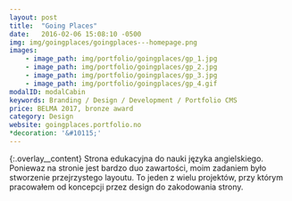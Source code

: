 ```yaml
---
layout: post
title:  "Going Places"
date:   2016-02-06 15:08:10 -0500
img: img/goingplaces/goingplaces---homepage.png
images: 
    - image_path: img/portfolio/goingplaces/gp_1.jpg
    - image_path: img/portfolio/goingplaces/gp_2.jpg
    - image_path: img/portfolio/goingplaces/gp_3.jpg
    - image_path: img/portfolio/goingplaces/gp_4.gif
modalID: modalCabin
keywords: Branding / Design / Development / Portfolio CMS
price: BELMA 2017, bronze award
category: Design
website: goingplaces.portfolio.no
*decoration: '&#10115;'
---
```

{:.overlay__content}
Strona edukacyjna do nauki języka angielskiego. Poniewaz na stronie jest bardzo duo zawartości, moim zadaniem było stworzenie przejrzystego layoutu. To jeden z wielu projektów, przy którym pracowałem od koncepcji przez design do zakodowania strony.